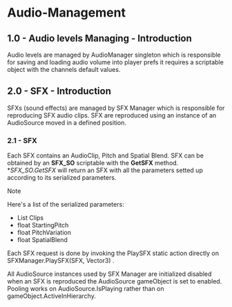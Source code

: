 # Audio-Management

## 1.0 - Audio levels Managing - Introduction
Audio levels are managed by AudioManager singleton which is responsible for saving and loading audio volume into player prefs it requires a scriptable object with the channels default values. 


## 2.0 - SFX - Introduction
SFXs (sound effects) are managed by SFX Manager which is responsible for reproducing SFX audio clips.
SFX are reproduced using an instance of an AudioSource moved in a defined position.

### 2.1 - SFX
Each SFX contains an AudioClip, Pitch and Spatial Blend.
SFX can be obtained by an **SFX_SO** scriptable with the **GetSFX** method.
**SFX_SO.GetSFX* will return an SFX with all the parameters setted up according to its serialized parameters.

> [!NOTE]
> Here's a list of the serialized parameters:
> - List<AudioClip> Clips
> - float StartingPitch
> - float PitchVariation
> - float SpatialBlend

Each SFX request is done by invoking the PlaySFX static action directly on SFXManager.PlaySFX(SFX, Vector3) .

All AudioSource instances used by SFX Manager are initialized disabled when an SFX is reproduced the AudioSource gameObject is set to enabled.
Pooling works on AudioSource.IsPlaying rather than on gameObject.ActiveInHierarchy.
